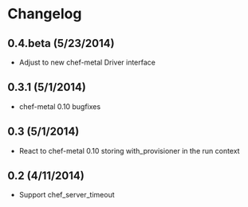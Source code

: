 # Changelog

## 0.4.beta (5/23/2014)

- Adjust to new chef-metal Driver interface

## 0.3.1 (5/1/2014)

- chef-metal 0.10 bugfixes

## 0.3 (5/1/2014)

- React to chef-metal 0.10 storing with_provisioner in the run context

## 0.2 (4/11/2014)

- Support chef_server_timeout
